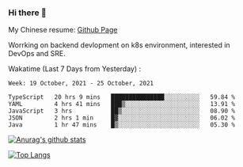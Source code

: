 ### Hi there 👋

My Chinese resume: [Github Page](https://spencercjh.github.io/resume/)

Worrking on backend devlopment on k8s environment, interested in DevOps and SRE.

Wakatime (Last 7 Days from Yesterday) :

<!--START_SECTION:waka-->
```text
Week: 19 October, 2021 - 25 October, 2021

TypeScript   20 hrs 9 mins   ███████████████░░░░░░░░░░   59.84 % 
YAML         4 hrs 41 mins   ███▒░░░░░░░░░░░░░░░░░░░░░   13.91 % 
JavaScript   3 hrs           ██▒░░░░░░░░░░░░░░░░░░░░░░   08.90 % 
JSON         2 hrs 1 min     █▓░░░░░░░░░░░░░░░░░░░░░░░   06.02 % 
Java         1 hr 47 mins    █▒░░░░░░░░░░░░░░░░░░░░░░░   05.30 % 
```
<!--END_SECTION:waka-->

[![Anurag's github stats](https://github-readme-stats.vercel.app/api?username=spencercjh&theme=tokyonight&show_icons=true)](https://github.com/anuraghazra/github-readme-stats)

[![Top Langs](https://github-readme-stats.vercel.app/api/top-langs/?username=spencercjh&layout=compact&theme=tokyonight)](https://github.com/anuraghazra/github-readme-stats)
